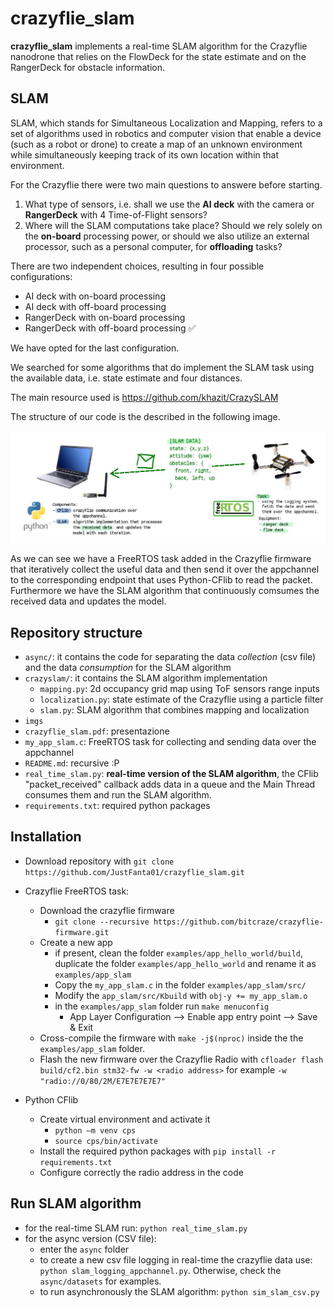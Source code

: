 # crazyflie_slam
**crazyflie_slam** implements a real-time SLAM algorithm for the Crazyflie nanodrone that relies on the FlowDeck for the state estimate and on the RangerDeck for obstacle information.

## SLAM
SLAM, which stands for Simultaneous Localization and Mapping, refers to a set of algorithms used in robotics and computer vision that enable a device (such as a robot or drone) to create a map of an unknown environment while simultaneously keeping track of its own location within that environment.

For the Crazyflie there were two main questions to answere before starting.
1. What type of sensors, i.e. shall we use the **AI deck** with the camera or **RangerDeck** with 4 Time-of-Flight sensors?
2. Where will the SLAM computations take place? Should we rely solely on the **on-board** processing power, or should we also utilize an external processor, such as a personal computer, for **offloading** tasks?
 
There are two independent choices, resulting in four possible configurations:
- AI deck with on-board processing
- AI deck with off-board processing
- RangerDeck with on-board processing
- RangerDeck with off-board processing :white_check_mark:

We have opted for the last configuration.

We searched for some algorithms that do implement the SLAM task using the available data, i.e. state estimate and four distances.

The main resource used is https://github.com/khazit/CrazySLAM

The structure of our code is the described in the following image.

![architecture](./imgs/architecture.jpg)

As we can see we have a FreeRTOS task added in the Crazyflie firmware that iteratively collect the useful data and then send it over the appchannel to the corresponding endpoint that uses Python-CFlib to read the packet. Furthermore we have the SLAM algorithm that continuously comsumes the received data and updates the model.

## Repository structure
- ```async/```: it contains the code for separating the data *collection* (csv file) and the data *consumption* for the SLAM algorithm
- ```crazyslam/```: it contains the SLAM algorithm implementation
  - ```mapping.py```: 2d occupancy grid map using ToF sensors range inputs
  - ```localization.py```: state estimate of the Crazyflie using a particle filter
  - ```slam.py```: SLAM algorithm that combines mapping and localization
- ```imgs```
- ```crazyflie_slam.pdf```: presentazione
- ```my_app_slam.c```: FreeRTOS task for collecting and sending data over the appchannel
- ```README.md```: recursive :P
- ```real_time_slam.py```: **real-time version of the SLAM algorithm**, the CFlib "packet_received" callback adds data in a queue and the Main Thread consumes them and run the SLAM algorithm.
- ```requirements.txt```: required python packages


## Installation
- Download repository with ```git clone https://github.com/JustFanta01/crazyflie_slam.git```
- Crazyflie FreeRTOS task:
  - Download the crazyflie firmware
    - ```git clone --recursive https://github.com/bitcraze/crazyflie-firmware.git```
  - Create a new app
    - if present, clean the folder ```examples/app_hello_world/build```, duplicate the folder ```examples/app_hello_world``` and rename it as ```examples/app_slam```
    - Copy the ```my_app_slam.c``` in the folder ```examples/app_slam/src/```
    - Modify the ```app_slam/src/Kbuild``` with ```obj-y += my_app_slam.o```
    - in the ```examples/app_slam``` folder run ```make menuconfig```
      - App Layer Configuration --> Enable app entry point --> Save & Exit 
  - Cross-compile the firmware with ```make -j$(nproc)``` inside the the ```examples/app_slam``` folder.
  - Flash the new firmware over the Crazyflie Radio with ```cfloader flash build/cf2.bin stm32-fw -w <radio address>``` for example ```-w "radio://0/80/2M/E7E7E7E7E7"```

- Python CFlib
  - Create virtual environment and activate it
    - ```python –m venv cps```
    - ```source cps/bin/activate```
  - Install the required python packages with ```pip install -r requirements.txt```
  - Configure correctly the radio address in the code

## Run SLAM algorithm
  - for the real-time SLAM run: ```python real_time_slam.py```
  - for the async version (CSV file):
    - enter the ```async``` folder
    - to create a new csv file logging in real-time the crazyflie data use: ```python slam_logging_appchannel.py```. Otherwise, check the ```async/datasets``` for examples.
    - to run asynchronously the SLAM algorithm: ```python sim_slam_csv.py```
